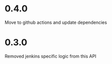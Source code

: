 # 0.4.0

Move to github actions and update dependencies

# 0.3.0

Removed jenkins specific logic from this API